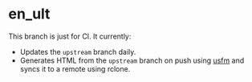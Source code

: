 # en_ult

This branch is just for CI. It currently:
- Updates the `upstream` branch daily.
- Generates HTML from the  `upstream` branch on push using [usfm](./usfm)
and syncs it to a remote using rclone.
